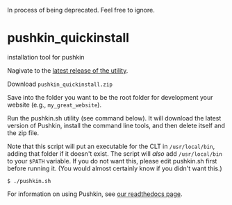 In process of being deprecated. Feel free to ignore.

# pushkin_quickinstall
installation tool for pushkin

Nagivate to the [latest release of the utility](https://github.com/pushkin-consortium/pushkin_quickinstall/releases/tag/v0.0.1/latest).

Download `pushkin_quickinstall.zip`

Save into the folder you want to be the root folder for development your website (e.g., `my_great_website`). 

Run the pushkin.sh utility (see command below). It will download the latest version of Pushkin, install the command line tools, and then delete itself and the zip file.

Note that this script will put an executable for the CLT in `/usr/local/bin`, adding that folder if it doesn't exist. The script will *also* add `/usr/local/bin` to your `$PATH` variable. If you do not want this, please edit pushkin.sh first before running it. (You would almost certainly know if you didn't want this.)

```
$ ./pushkin.sh
```



For information on using Pushkin, see [our readthedocs page](https://pushkin-only.readthedocs.io/en/latest/).

